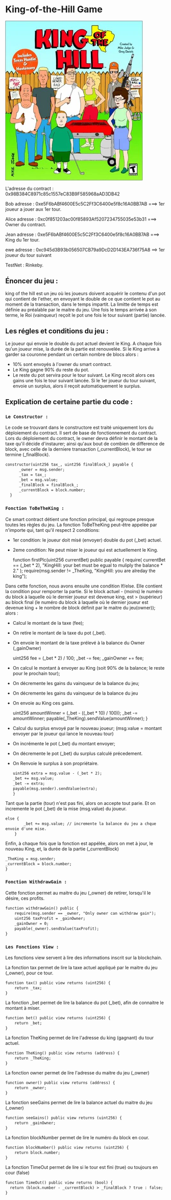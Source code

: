 # King-of-the-Hill Game
![King](King.jpg)

              
L'adresse du contract : 0x98B384C8971c85c1557eC83B9F585968aAD3DB42

Bob adresse : 0xe5F6bABf4600E5c5C2Ff3C6400e5f8c16A0BB7AB  ===> 1er joueur a jouer aux 1er tour. 

Alice adresse : 0xc0f851203ac00f85893Af5207234755035e53b31 ===> Owner du contract. 

Jean adresse : 0xe5F6bABf4600E5c5C2Ff3C6400e5f8c16A0BB7AB ===> King du 1er tour.

ewe adresse :  0xc945d3B93b056507CB79a9DcD2D143EA736f75A8 ==> 1er joueur du tour suivant

TestNet : Rinkeby.
## Énoncer du jeu : 

king of the hill est un jeu où les joueurs doivent acquérir le contenu d'un pot qui contient de l'ether, en envoyant le double de ce que contient le pot au moment de la transaction, dans le temps impartit. La limitte de temps  est définie au préalable par le maitre du jeu.  Une fois le temps arrivée à son terme, le Roi (vainqueur) reçoit le pot une fois le tour suivant (partie) lancée. 

## Les régles et conditions du jeu : 

Le joueur qui envoie le double du pot actuel devient le King.
A chaque fois qu'un joueur mise, la durée de la partie est renouvelée. 
Si le King arrive à garder sa couronne pendant un certain nombre de blocs alors : 
  - 10% sont envoyés à l'owner du smart contract.
  - Le King gagne 90% du reste du pot.
  - Le reste du pot servira pour le tour suivant. 
Le King recoit alors ces gains une fois le tour suivant lancée. 
Si le 1er joueur du tour suivant, envoie un surplus, alors il reçoit automatiquement le surplus. 

## Explication de certaine partie du code : 
### `Le Constructor :` 
Le code se trouvant dans le constructore est traité uniquement lors du déploiement du contract. Il sert de base de fonctionnement du contract. 
Lors du déploiement du contract, le owner devra définir le montant de la taxe qu'il décide d'instaurer; ainsi qu'aux bout de combien de difference de block, avec celle de la derniere transaction (_currentBlock), le tour se termine (_finalBlock). 

    constructor(uint256 tax_, uint256 finalBlock_) payable {
          _owner = msg.sender;
          _tax = tax_;
          _bet = msg.value;
          _finalBlock = finalBlock_;
          _currentBlock = block.number;
      }


### `Fonction ToBeTheKing :`
Ce smart contract détient une fonction principal, qui regroupe presque toutes les règles du jeu.
La fonction ToBeTheKing peut-être appelée par n'importe qui, tant qu'il respect 2 conditions:
 - 1er condition: le joueur doit misé (envoyer)  double du pot (_bet) actuel.
 - 2eme condition: Ne peut miser le joueur qui est actuellement le King.  

      function firstPlc(uint256 currentBet) public payable {
        require(
            currentBet == (_bet * 2),
            "KingHill: your bet must be egual to  muliply the balance * 2."
        ); 
        require(msg.sender != _TheKing, "KingHill: you are alreday the king"); 

  
Dans cette fonction, nous avons ensuite une condition If/else. Elle contient la condition pour remporter la partie. Si le block actuel - (moins) le numéro du block à laquelle où le dernier joueur est devenue king, est > (supérieur) au block final (le numéro du block à laquelle où le dernier joueur est devenue king + le nombre de block définit par le maitre du jeu(owner)); alors : 
  
  - Calcul le montant de la taxe (fee);
  - On retire le montant de la taxe du pot (_bet). 
  - On envoie le montant de la taxe prélevé à la balance du Owner (_gainOwner)

      uint256 fee = (_bet * 2) / 100; 
      _bet -= fee;
      _gainOwner += fee;


 

 - On calcul le montant à envoyer au King (soit 90% de la balance; le reste pour le prochain tour);
 - On décremente les gains du vainqueur de la balance du jeu;
 - On décremente les gains du vainqueur de la balance du jeu
 - On envoie au King ces gains. 
    
      uint256 amountWinner = (_bet - ((_bet * 10) / 100)); 
      _bet -= amountWinner; 
      payable(_TheKing).sendValue(amountWinner); }

- Calcul du surplus envoyé par le nouveau joueur; (msg.value = montant envoyer par le joueur qui lance le nouveau tour)
- On incrémente le pot (_bet) du montant envoyer;
- On décremente le pot (_bet) du surplus calculé précedement. 
- On Renvoie le surplus à son propriétaire. 

      uint256 extra = msg.value - (_bet * 2); 
      _bet += msg.value;
      _bet -= extra;
      payable(msg.sender).sendValue(extra); 
      } 

Tant que la partie (tour) n'est pas fini, alors on accepte tout parie. Et on incremente le pot (_bet) de la mise (msg.value) du joueur.

    else {
            _bet += msg.value; // incremente la balance du jeu a chque envoie d'une mise.
        }

Enfin, à chaque fois que la fonction est appélée, alors on met à jour, le nouveau King, et, la durée de la partie (_currentBlock)  

    _TheKing = msg.sender; 
    _currentBlock = block.number; 
    }


### `Fonction WithdrawGain :` 
Cette fonction permet au maitre du jeu (_owner) de retirer, lorsqu'il le désire, ces profits. 


    function withdrawGain() public {
        require(msg.sender == _owner, "Only owner can withdraw gain");
        uint256 taxProfit = _gainOwner;
        _gainOwner = 0;
        payable(_owner).sendValue(taxProfit);
    }


### `Les Fonctions View :` 
Les fonctions view servent à lire des informations inscrit sur la blockchain. 

La fonction tax permet de lire la taxe actuel appliqué par le maitre du jeu (_owner), pour ce tour. 

    function tax() public view returns (uint256) {
        return _tax;
    }


La fonction _bet permet de lire la balance du pot (_bet), afin de connaitre le montant à miser. 

    function bet() public view returns (uint256) {
        return _bet;
    }


La fonction TheKing permet de lire l'adresse du king (gagnant) du tour actuel.

    function TheKing() public view returns (address) {
        return _TheKing;
    }


La fonction owner permet de lire l'adresse du maitre du jeu (_owner)

    function owner() public view returns (address) {
        return _owner;
    }


La fonction seeGains permet de lire la balance actuel du maitre du jeu (_owner)

    function seeGains() public view returns (uint256) {
        return _gainOwner;
    }


La fonction blockNumber permet de lire le numéro du block en cour. 

    function blockNumber() public view returns (uint256) {
        return block.number;
    }


La fonction TimeOut permet de lire si le tour est fini (true) ou toujours en cour (false)

    function TimeOut() public view returns (bool) {
      return (block.number - _currentBlock) > _finalBlock ? true : false;
    }



